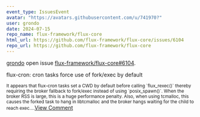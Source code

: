 ```yaml
---
event_type: IssuesEvent
avatar: "https://avatars.githubusercontent.com/u/741970?"
user: grondo
date: 2024-07-15
repo_name: flux-framework/flux-core
html_url: https://github.com/flux-framework/flux-core/issues/6104
repo_url: https://github.com/flux-framework/flux-core
---
```


<a href='https://github.com/grondo' target='_blank'>grondo</a> open issue <a href='https://github.com/flux-framework/flux-core/issues/6104' target='_blank'>flux-framework/flux-core#6104</a>.

<p>flux-cron: cron tasks force use of fork/exec by default</p><small>It appears that flux-cron tasks set a CWD by default before calling `flux_rexec()` thereby requiring the broker fallback to fork/exec instead of using `posix_spawn()`. When the broker RSS is large, this is a huge performance penalty. Also, when using tcmalloc, this causes the forked task to hang in libtcmalloc and the broker hangs waiting for the child to reach exec....</small><a href='https://github.com/flux-framework/flux-core/issues/6104' target='_blank'>View Comment</a>
